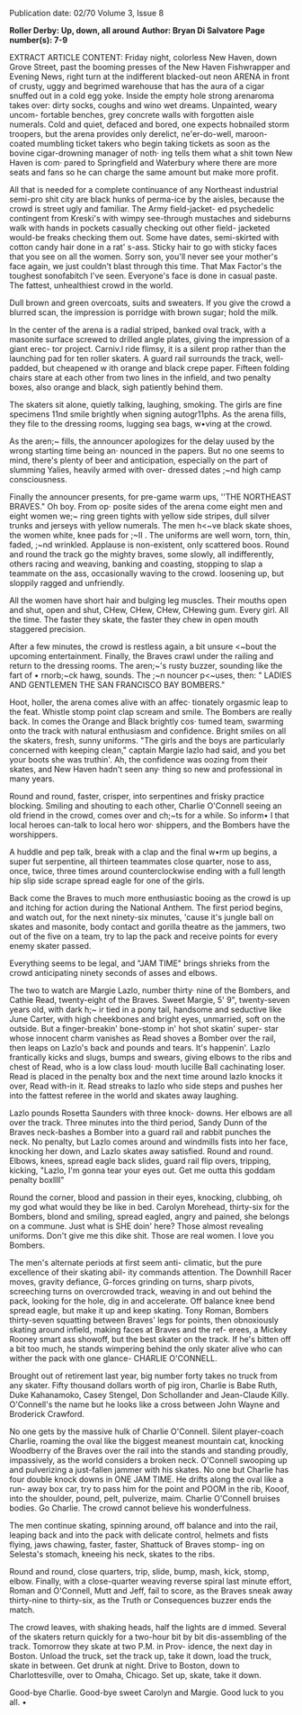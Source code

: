 Publication date: 02/70
Volume 3, Issue 8

**Roller Derby: Up, down, all around**
**Author: Bryan Di Salvatore**
**Page number(s): 7-9**

EXTRACT ARTICLE CONTENT:
Friday night, colorless New Haven, down Grove
Street, past the booming presses of the New Haven
Fishwrapper and Evening News, right turn at the
indifferent blacked-out neon ARENA in front of crusty,
uggy and begrimed warehouse that has the aura of a
cigar snuffed out in a cold egg yoke. Inside the empty
hole strong arenaroma takes over: dirty socks, coughs
and wino wet dreams. Unpainted, weary uncom-
fortable benches, grey concrete walls with forgotten
aisle numerals. Cold and quiet, defaced and bored,
one expects hobnailed storm troopers, but the arena
provides only derelict, ne'er-do-well, maroon-coated
mumbling ticket takers who begin taking tickets as
soon as the bovine cigar-drowning manager of noth·
ing tells them what a shit town New Haven is com·
pared to Springfield and Waterbury where there
are more seats and fans so he can charge the same
amount but make more profit.


All that is needed for a complete continuance of
any Northeast industrial semi-pro shit city are black
hunks of perma-ice by the aisles, because the crowd
is street ugly and familiar. The Army field-jacket-
ed psychedelic contingent from Kreski's with wimpy
see-through mustaches and sideburns walk with
hands in pockets casually checking out other field-
jacketed would-be freaks checking them out. Some
have dates, semi-skirted with cotton candy hair done
in a rat' s-ass. Sticky hair to go with sticky faces that
you see on all the women. Sorry son, you'll never
see your mother's face again, we just couldn't blast
through this time. That Max Factor's the toughest
sonofabitch I've seen. Everyone's face is done in
casual paste. The fattest, unhealthiest crowd in the
world.


Dull brown and green overcoats, suits and sweaters.
If you give the crowd a blurred scan, the impression
is porridge with brown sugar; hold the milk.


In the center of the arena is a radial striped, banked
oval track, with a masonite surface screwed to drilled
angle plates, giving the impression of a giant erec-
tor project. Carniv.l ride flimsy, it is a silent prop
rather than the launching pad for ten roller skaters.
A guard rail surrounds the track, well-padded, but
cheapened w ith orange and black crepe paper.
Fifteen folding chairs stare at each other from two
lines in the infield, and two penalty boxes, also orange
and black, sigh patiently behind them.


The skaters sit alone, quietly talking, laughing,
smoking. The girls are fine specimens 11nd smile
brightly when signing autogr11phs. As the arena fills,
they file to the dressing rooms, lugging sea bags,
w•ving at the crowd.


As the aren;~ fills, the announcer apologizes for
the delay uused by the wrong starting time being an·
nounced in the papers. But no one seems to mind,
there's plenty of beer and anticipation, especially on
the part of slumming Yalies, heavily armed with over-
dressed dates ;~nd high camp consciousness.


Finally the announcer presents, for pre-game warm
ups, ''THE NORTHEAST BRAVES." Oh boy. From op·
posite sides of the arena come eight men and eight
women we;~ ring green tights with yellow side stripes,
dull silver trunks and jerseys with yellow numerals.
The men h<~ve black skate shoes, the women white,
knee pads for ;~II . The uniforms are well worn, torn,
thin, faded, ;~nd wrinkled. Applause is non-existent,
only scattered boos. Round and round the track go
the mighty braves, some slowly, all indifferently,
others racing and weaving, banking and coasting,
stopping to slap a teammate on the ass, occasionally
waving to the crowd. loosening up, but sloppily
ragged and unfriendly.


All the women have short hair and bulging leg
muscles. Their mouths open and shut, open and shut,
CHew, CHew, CHew, CHewing gum. Every girl. All
the time. The faster they skate, the faster they chew
in open mouth staggered precision.


After a few minutes, the crowd is restless again, a
bit unsure <~bout the upcoming entertainment. Finally,
the Braves crawl under the railing and return to the
dressing rooms. The aren;~'s rusty buzzer, sounding
like the fart of • rnorb;~ck hawg, sounds. The ;~n­
nouncer p<~uses, then: " LADIES AND GENTLEMEN
THE SAN FRANCISCO BAY BOMBERS."


Hoot, holler, the arena comes alive with an affec·
tionately orgasmic leap to the feat. Whistle stomp
point clap scream and smile. The Bombers are really
back. In comes the Orange and Black brightly cos·
tumed team, swarming onto the track with natural
enthusiasm and confidence. Bright smiles on all the
skaters, fresh, sunny uniforms. "The girls and the
boys are particularly concerned with keeping clean,"
captain Margie lazlo had said, and you bet your
boots she was truthin'. Ah, the confidence was oozing
from their skates, and New Haven hadn't seen any·
thing so new and professional in many years.


Round and round, faster, crisper, into serpentines
and frisky practice blocking. Smiling and shouting to
each other, Charlie O'Connell seeing an old friend
in the crowd, comes over and ch;~ts for a while. So
inform• I that local heroes can-talk to local hero wor·
shippers, and the Bombers have the worshippers.


A huddle and pep talk, break with a clap and the
final w•rm up begins, a super fut serpentine, all
thirteen teammates close quarter, nose to ass, once,
twice, three times around counterclockwise ending
with a full length hip slip side scrape spread eagle
for one of the girls.


Back come the Braves to much more enthusiastic
booing as the crowd is up and itching for action during
the National Anthem. The first period begins, and
watch out, for the next ninety-six minutes, 'cause it's
jungle ball on skates and masonite, body contact and
gorilla theatre as the jammers, two out of the five on
a team, try to lap the pack and receive points for
every enemy skater passed.


Everything seems to be legal, and "JAM TIME"
brings shrieks from the crowd anticipating ninety
seconds of asses and elbows.


The two to watch are Margie Lazlo, number thirty·
nine of the Bombers, and Cathie Read, twenty-eight of
the Braves. Sweet Margie, 5' 9", twenty-seven years
old, with dark h;~ ir tied in a pony tail, handsome
and seductive like June Carter, with high cheekbones
and bright eyes, unmarried, soft on the outside. But
a finger-breakin' bone-stomp in' hot shot skatin' super-
star whose innocent charm vanishes as Read shoves
a Bomber over the rail, then leaps on Lazlo's back
and pounds and tears. It's happenin'. Lazlo frantically
kicks and slugs, bumps and swears, giving elbows
to the ribs and chest of Read, who is a low class loud·
mouth lucille Ball cachinating loser. Read is placed
in the penalty box and the next time around lazlo
knocks it over, Read with-in it. Read streaks to lazlo
who side steps and pushes her into the fattest referee
in the world and skates away laughing.


Lazlo pounds Rosetta Saunders with three knock-
downs. Her elbows are all over the track. Three
minutes into the third period, Sandy Dunn of the
Braves neck-bashes a Bomber into a guard rail and
rabbit punches the neck. No penalty, but Lazlo comes
around and windmills fists into her face, knocking
her down, and Lazlo skates away satisfied. Round
and round. Elbows, knees, spread eagle back slides,
guard rail flip overs, tripping, kicking, "Lazlo, I'm
gonna tear your eyes out. Get me outta this goddam
penalty boxllll"


Round the corner, blood and passion in their eyes,
knocking, clubbing, oh my god what would they be
like in bed. Carolyn Morehead, thirty-six for the
Bombers, blond and smiling, spread eagled, angry
and pained, she belongs on a commune. Just what is
SHE doin' here? Those almost revealing uniforms.
Don't give me this dike shit. Those are real women.
I love you Bombers.


The men's alternate periods at first seem anti-
climatic, but the pure excellence of their skating abil-
ity commands attention. The Downhill Racer moves,
gravity defiance, G-forces grinding on turns,
sharp pivots, screeching turns on overcrowded track,
weaving in and out behind the pack, looking for the
hole, dig in and accelerate. Off balance knee bend
spread eagle, but make it up and keep skating. Tony
Roman, Bombers thirty-seven squatting between
Braves' legs for points, then obnoxiously skating
around infield, making faces at Braves and the ref-
erees, a Mickey Rooney smart ass showoff, but the
best skater on the track. If he's bitten off a bit too
much, he stands wimpering behind the only skater
alive who can wither the pack with one glance-
CHARLIE O'CONNELL.


Brought out of retirement last year, big number
forty takes no truck from any skater. Fifty thousand
dollars worth of pig iron, Charlie is Babe Ruth,
Duke Kahanamoko, Casey Stengel, Don Schollander
and Jean-Claude Killy. O'Connell's the name but he
looks like a cross between John Wayne and
Broderick Crawford.


No one gets by the massive hulk of Charlie
O'Connell. Silent player-coach Charlie, roaming the
oval like the biggest meanest mountain cat, knocking
Woodberry of the Braves over the rail into the stands
and standing proudly, impassively, as the world
considers a broken neck. O'Connell swooping up and
pulverizing a just-fallen jammer with his skates. No
one but Charlie has four double knock downs in
ONE JAM TIME. He drifts along the oval like a run-
away box car, try to pass him for the point and
POOM in the rib, Kooof, into the shoulder, pound,
pelt, pulverize, maim. Charlie O'Connell bruises
bodies. Go Charlie. The crowd cannot believe his
wonderfulness.


The men continue skating, spinning around, off
balance and into the rail, leaping back and into the
pack with delicate control, helmets and fists flying,
jaws chawing, faster, faster, Shattuck of Braves stomp-
ing on Selesta's stomach, kneeing his neck, skates to
the ribs.


Round and round, close quarters, trip, slide, bump,
mash, kick, stomp, elbow. Finally, with a close-quarter
weaving reverse spiral last minute effort, Roman and
O'Connell, Mutt and Jeff, fail to score, as the Braves
sneak away thirty-nine to thirty-six, as the Truth or
Consequences buzzer ends the match.


The crowd leaves, with shaking heads, half the
lights are d immed. Several of the skaters return
quickly for a two-hour bit by bit dis-assembling of
the track. Tomorrow they skate at two P.M. in Prov-
idence, the next day in Boston. Unload the truck,
set the track up, take it down, load the truck, skate in
between. Get drunk at night. Drive to Boston, down
to Charlottesville, over to Omaha, Chicago. Set up,
skate, take it down.


Good-bye Charlie. Good-bye sweet Carolyn and
Margie. Good luck to you all. •